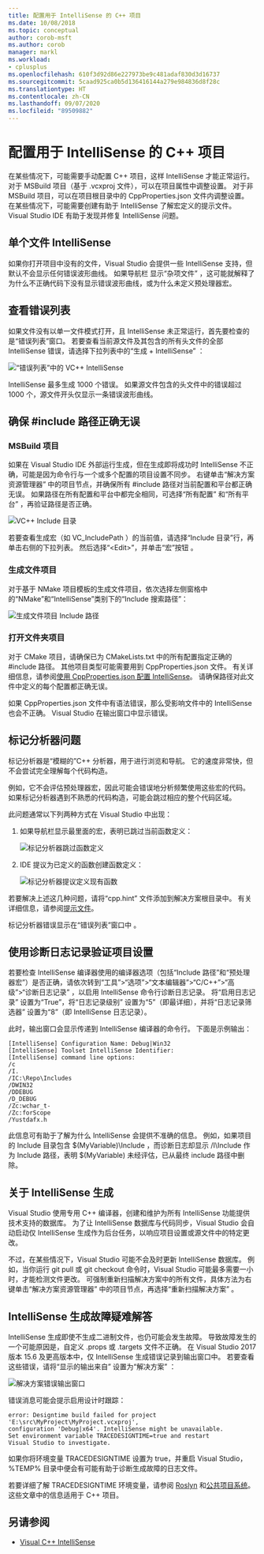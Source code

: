 ```yaml
---
title: 配置用于 IntelliSense 的 C++ 项目
ms.date: 10/08/2018
ms.topic: conceptual
author: corob-msft
ms.author: corob
manager: markl
ms.workload:
- cplusplus
ms.openlocfilehash: 610f3d92d86e227973be9c481adaf830d3d16737
ms.sourcegitcommit: 5caad925ca0b5d136416144a279e984836d8f28c
ms.translationtype: HT
ms.contentlocale: zh-CN
ms.lasthandoff: 09/07/2020
ms.locfileid: "89509882"
---
```

# <a name="configure-a-c-project-for-intellisense"></a>配置用于 IntelliSense 的 C++ 项目

在某些情况下，可能需要手动配置 C++ 项目，这样 IntelliSense 才能正常运行。 对于 MSBuild 项目（基于 .vcxproj 文件），可以在项目属性中调整设置。 对于非 MSBuild 项目，可以在项目根目录中的 CppProperties.json 文件内调整设置。 在某些情况下，可能需要创建有助于 IntelliSense 了解宏定义的提示文件。 Visual Studio IDE 有助于发现并修复 IntelliSense 问题。

## <a name="single-file-intellisense"></a>单个文件 IntelliSense

如果你打开项目中没有的文件，Visual Studio 会提供一些 IntelliSense 支持，但默认不会显示任何错误波形曲线。 如果导航栏  显示“杂项文件”  ，这可能就解释了为什么不正确代码下没有显示错误波形曲线，或为什么未定义预处理器宏。

## <a name="check-the-error-list"></a>查看错误列表

如果文件没有以单一文件模式打开，且 IntelliSense 未正常运行，首先要检查的是“错误列表”窗口。 若要查看当前源文件及其包含的所有头文件的全部 IntelliSense 错误，请选择下拉列表中的“生成 + IntelliSense”  ：

![“错误列表”中的 VC++ IntelliSense](media/vcpp-intellisense-error-list.png)

IntelliSense 最多生成 1000 个错误。 如果源文件包含的头文件中的错误超过 1000 个，源文件开头仅显示一条错误波形曲线。

## <a name="ensure-include-paths-are-correct"></a>确保 #include 路径正确无误

### <a name="msbuild-projects"></a>MSBuild 项目

如果在 Visual Studio IDE 外部运行生成，但在生成即将成功时 IntelliSense 不正确，可能是因为命令行与一个或多个配置的项目设置不同步。 右键单击“解决方案资源管理器”  中的项目节点，并确保所有 #include  路径对当前配置和平台都正确无误。 如果路径在所有配置和平台中都完全相同，可选择“所有配置”  和“所有平台”  ，再验证路径是否正确。

![VC++ Include 目录](media/vcpp-intellisense-include-paths.png)

若要查看生成宏（如 VC_IncludePath  ）的当前值，请选择“Include 目录”行，再单击右侧的下拉列表。 然后选择“\<Edit>”，并单击“宏”按钮 。

### <a name="makefile-projects"></a>生成文件项目

对于基于 NMake 项目模板的生成文件项目，依次选择左侧窗格中的“NMake”和“IntelliSense”类别下的“Include 搜索路径”：

![生成文件项目 Include 路径](media/vcpp-intellisense-makefile-include-paths.png)

### <a name="open-folder-projects"></a>打开文件夹项目

对于 CMake 项目，请确保已为 CMakeLists.txt 中的所有配置指定正确的 #include 路径。 其他项目类型可能需要用到 CppProperties.json 文件。 有关详细信息，请参阅[使用 CppProperties.json 配置 IntelliSense](/cpp/build/open-folder-projects-cpp#configure-code-navigation-with-cpppropertiesjson)。 请确保路径对此文件中定义的每个配置都正确无误。

如果 CppProperties.json 文件中有语法错误，那么受影响文件中的 IntelliSense 也会不正确。 Visual Studio 在输出窗口中显示错误。

## <a name="tag-parser-issues"></a>标记分析器问题

标记分析器是“模糊的”C++ 分析器，用于进行浏览和导航。 它的速度非常快，但不会尝试完全理解每个代码构造。

例如，它不会评估预处理器宏，因此可能会错误地分析频繁使用这些宏的代码。 如果标记分析器遇到不熟悉的代码构造，可能会跳过相应的整个代码区域。

此问题通常以下列两种方式在 Visual Studio 中出现：

1. 如果导航栏显示最里面的宏，表明已跳过当前函数定义：

   ![标记分析器跳过函数定义](media/vcpp-intellisense-tag-parser-macro.png)

1. IDE 提议为已定义的函数创建函数定义：

   ![标记分析器提议定义现有函数](media/vcpp-intellisense-tag-parser-function.png)

若要解决上述这几种问题，请将“cpp.hint”  文件添加到解决方案根目录中。 有关详细信息，请参阅[提示文件](/cpp/build/reference/hint-files)。

标记分析器错误显示在“错误列表”窗口中  。

## <a name="validate-project-settings-with-diagnostic-logging"></a>使用诊断日志记录验证项目设置

若要检查 IntelliSense 编译器使用的编译器选项（包括“Include 路径”和“预处理器宏”）是否正确，请依次转到“工具”>“选项”>“文本编辑器”>“C/C++”>“高级”>“诊断日志记录”  ，以启用 IntelliSense 命令行诊断日志记录。 将“启用日志记录”  设置为“True”，将“日志记录级别”  设置为“5”（即最详细），并将“日志记录筛选器”  设置为“8”（即 IntelliSense 日志记录）。

此时，输出窗口会显示传递到 IntelliSense 编译器的命令行。 下面是示例输出：

```output
[IntelliSense] Configuration Name: Debug|Win32
[IntelliSense] Toolset IntelliSense Identifier:
[IntelliSense] command line options:
/c
/I.
/IC:\Repo\Includes
/DWIN32
/DDEBUG
/D_DEBUG
/Zc:wchar_t-
/Zc:forScope
/Yustdafx.h
```

此信息可有助于了解为什么 IntelliSense 会提供不准确的信息。 例如，如果项目的 Include 目录包含 $(MyVariable)\Include  ，而诊断日志却显示 /I\Include  作为 Include 路径，表明 $(MyVariable)  未经评估，已从最终 include 路径中删除。

## <a name="about-the-intellisense-build"></a>关于 IntelliSense 生成

Visual Studio 使用专用 C++ 编译器，创建和维护为所有 IntelliSense 功能提供技术支持的数据库。 为了让 IntelliSense 数据库与代码同步，Visual Studio 会自动启动仅 IntelliSense 生成作为后台任务，以响应项目设置或源文件中的特定更改。

不过，在某些情况下，Visual Studio 可能不会及时更新 IntelliSense 数据库。 例如，当你运行 git pull  或 git checkout  命令时，Visual Studio 可能最多需要一小时，才能检测文件更改。 可强制重新扫描解决方案中的所有文件，具体方法为右键单击“解决方案资源管理器”  中的项目节点，再选择“重新扫描解决方案”  。

## <a name="troubleshooting-intellisense-build-failures"></a>IntelliSense 生成故障疑难解答

IntelliSense 生成即使不生成二进制文件，也仍可能会发生故障。 导致故障发生的一个可能原因是，自定义 .props 或 .targets 文件不正确。 在 Visual Studio 2017 版本 15.6 及更高版本中，仅 IntelliSense 生成错误记录到输出窗口中。 若要查看这些错误，请将“显示的输出来自”  设置为“解决方案”  ：

![解决方案错误输出窗口](media/vcpp-intellisense-output-window.png)

错误消息可能会提示启用设计时跟踪：

```output
error: Designtime build failed for project 'E:\src\MyProject\MyProject.vcxproj',
configuration 'Debug|x64'. IntelliSense might be unavailable.
Set environment variable TRACEDESIGNTIME=true and restart
Visual Studio to investigate.
```

如果你将环境变量 TRACEDESIGNTIME 设置为 true，并重启 Visual Studio，%TEMP% 目录中便会有可能有助于诊断生成故障的日志文件。

若要详细了解 TRACEDESIGNTIME 环境变量，请参阅 [Roslyn](https://github.com/dotnet/roslyn/blob/master/docs/wiki/Diagnosing-Project-System-Build-Errors.md) 和[公共项目系统](https://github.com/dotnet/project-system/blob/master/docs/design-time-builds.md)。 这些文章中的信息适用于 C++ 项目。

## <a name="see-also"></a>另请参阅

- [Visual C++ IntelliSense](visual-cpp-intellisense.md)
